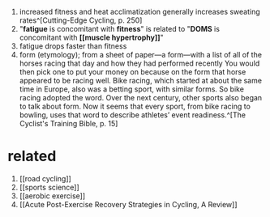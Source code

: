 1. increased fitness and heat acclimatization generally increases sweating rates^[Cutting-Edge Cycling, p. 250]
2. "**fatigue** is concomitant with **fitness**" is related to "**DOMS** is concomitant with **[[muscle hypertrophy]]**"
3. fatigue drops faster than fitness
4. form (etymology); from a sheet of paper—a form—with a list of all of the horses racing that day and how they had performed recently
You would then pick one to put your money on because on the form that horse appeared to be racing well. Bike racing, which started at about the same time in Europe, also was a betting sport, with similar forms. So bike racing adopted the word. Over the next century, other sports also began to talk about form. Now it seems that every sport, from bike racing to bowling, uses that word to describe athletes’ event readiness.^[The Cyclist's Training Bible, p. 15]

# related
1. [[road cycling]]
2. [[sports science]]
3. [[aerobic exercise]]
4. [[Acute Post-Exercise Recovery Strategies in Cycling, A Review]]